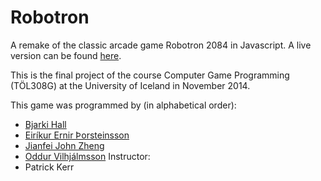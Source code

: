 Robotron
========

A remake of the classic arcade game Robotron 2084 in Javascript. A live version can be found [here](https://notendur.hi.is/~odv1/T%C3%B6lvuleikjaforritun/Robotron/).

This is the final project of the course Computer Game Programming (TÖL308G) at the University of Iceland in November 2014.

This game was programmed by (in alphabetical order):
* [Bjarki Hall](https://github.com/bjarkihall)
* [Eiríkur Ernir Þorsteinsson](https://github.com/Ernir)
* [Jianfei John Zheng](https://github.com/jiz2)
* [Oddur Vilhjálmsson](https://github.com/OddurV)
Instructor: 
* Patrick Kerr